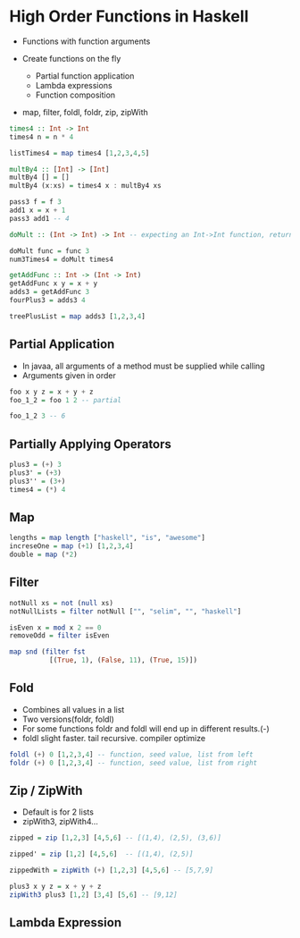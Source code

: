 # High Order Functions in Haskell

- Functions with function arguments
- Create functions on the fly
  - Partial function application
  - Lambda expressions
  - Function composition

- map, filter, foldl, foldr, zip, zipWith

```haskell
times4 :: Int -> Int
times4 n = n * 4

listTimes4 = map times4 [1,2,3,4,5]

multBy4 :: [Int] -> [Int]
multBy4 [] = []
multBy4 (x:xs) = times4 x : multBy4 xs

pass3 f = f 3
add1 x = x + 1
pass3 add1 -- 4
```

```haskell
doMult :: (Int -> Int) -> Int -- expecting an Int->Int function, returns Int

doMult func = func 3
num3Times4 = doMult times4

getAddFunc :: Int -> (Int -> Int)
getAddFunc x y = x + y
adds3 = getAddFunc 3
fourPlus3 = adds3 4

treePlusList = map adds3 [1,2,3,4]
```

## Partial Application

- In javaa, all arguments of a method must be supplied while calling
- Arguments given in order

```haskell
foo x y z = x + y + z
foo_1_2 = foo 1 2 -- partial

foo_1_2 3 -- 6
```

## Partially Applying Operators

```haskell
plus3 = (+) 3
plus3' = (+3)
plus3'' = (3+)
times4 = (*) 4
```

## Map

```haskell
lengths = map length ["haskell", "is", "awesome"]
increseOne = map (+1) [1,2,3,4]
double = map (*2)
```

## Filter

```haskell
notNull xs = not (null xs)
notNullLists = filter notNull ["", "selim", "", "haskell"]

isEven x = mod x 2 == 0
removeOdd = filter isEven

map snd (filter fst
          [(True, 1), (False, 11), (True, 15)])

```

## Fold

- Combines all values in a list
- Two versions(foldr, foldl)
- For some functions foldr and foldl will end up in different results.(-)
- foldl slight faster. tail recursive. compiler optimize

```haskell
foldl (+) 0 [1,2,3,4] -- function, seed value, list from left
foldr (+) 0 [1,2,3,4] -- function, seed value, list from right
```

## Zip / ZipWith

- Default is for 2 lists
- zipWith3, zipWith4...

```haskell
zipped = zip [1,2,3] [4,5,6] -- [(1,4), (2,5), (3,6)]

zipped' = zip [1,2] [4,5,6]  -- [(1,4), (2,5)]

zippedWith = zipWith (+) [1,2,3] [4,5,6] -- [5,7,9]

plus3 x y z = x + y + z
zipWith3 plus3 [1,2] [3,4] [5,6] -- [9,12]
```

## Lambda Expression

